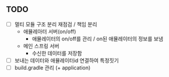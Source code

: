 ## TODO

- [ ] 멀티 모듈 구조 분리 재점검 / 책임 분리
  - 애뮬레아터 서버(on/off)
    - 애뮬레이터의 on/off를 관리 / on된 애뮬레이터의 정보를 보냄
  - 메인 스프링 서버 
    - 수신한 데이터를 저장함
- [ ] 보내는 데이터와 애뮬레이터id 연결하여 특정짓기
- [ ] build.gradle 관리 (+ application)